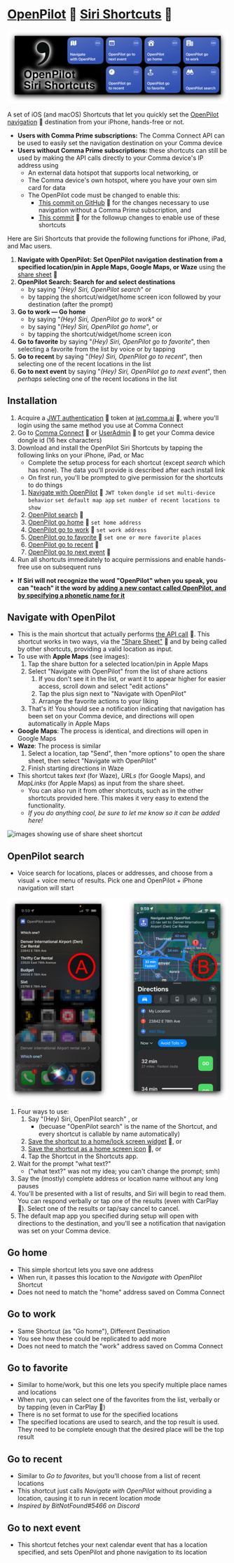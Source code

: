 # [OpenPilot](https://www.comma.ai) 🔗 [Siri Shortcuts](https://support.apple.com/en-gb/guide/shortcuts/welcome/ios) 🔗

![banner](img/banner.png)

A set of iOS (and macOS) Shortcuts that let you quickly set the [OpenPilot navigation](https://blog.comma.ai/094release/#navigate-on-openpilot) 🔗 destination from your iPhone, hands-free or not.

* **Users with Comma Prime subscriptions:** The Comma Connect API can be used to easily set the navigation destination on your Comma device
* **Users without Comma Prime subscriptions:** these shortcuts can still be used by making the API calls directly to your Comma device's IP address using
  * An external data hotspot that supports local networking, or 
  * The Comma device's own hotspot, where you have your own sim card for data
  * The OpenPilot code must be changed to enable this: 
    * [This commit on GitHub](https://github.com/mike86437/openpilot/commit/5e60e626e25d5620fb157f88ff727ffa9dc4e838) 🔗 for the changes necessary to use navigation without a Comma Prime subscription, and
    * [This commit](https://github.com/mike86437/openpilot/commit/c17c63ca1b4c28379c0e0ba8b0357df5423a35b5) 🔗 for the followup changes to enable use of these shortcuts

Here are Siri Shortcuts that provide the following functions for iPhone, iPad, and Mac users.

1. **Navigate with OpenPilot: Set OpenPilot navigation destination from a specified location/pin in Apple Maps, Google Maps, or Waze** using the [share sheet](https://www.idownloadblog.com/2020/04/21/customize-share-sheet-iphone-ipad/) 🔗
2. **OpenPilot Search: Search for and select destinations**
   * by saying "*(Hey) Siri, OpenPilot search*" or
   * by tapping the shortcut/widget/home screen icon followed by your destination (after the prompt)
3. **Go to work — Go home**
   * by saying "*(Hey) Siri, OpenPilot go to work*" or
   * by saying "*(Hey) Siri, OpenPilot go home*", or
   * by tapping the shortcut/widget/home screen icon
4. **Go to favorite** by saying "*(Hey) Siri, OpenPilot go to favorite*", then selecting a favorite from the list by voice or by tapping
5. **Go to recent** by saying "*(Hey) Siri, OpenPilot go to recent*", then selecting one of the recent locations in the list
6. **Go to next event** by saying "*(Hey) Siri, OpenPilot go to next event*", then *perhaps* selecting one of the recent locations in the list

## Installation

1. Acquire a [JWT authentication](https://api.comma.ai/#authentication) 🔗 token at [jwt.comma.ai](https://jwt.comma.ai) 🔗, where you'll login using the same method you use at Comma Connect
2. Go to [Comma Connect](https://connect.comma.ai) 🔗 or [UserAdmin](https://useradmin.comma.ai) 🔗 to get your Comma device dongle id (16 hex characters)
3. Download and install the OpenPilot Siri Shortcuts by tapping the following links on your iPhone, iPad, or Mac
   * Complete the setup process for each shortcut (except *search* which has none). The data you'll provide is described after each install link
   * On first run, you'll be prompted to give permission for the shortcuts to do things
   1. [Navigate with OpenPilot](https://www.icloud.com/shortcuts/a7d3647edafe4dc290f71ab24d85f0ab) 🔗 `JWT token` `dongle id` `set multi-device behavior` `set default map app` `set number of recent locations to show`
   2. [OpenPilot search](https://www.icloud.com/shortcuts/395d4d5d67ff4142b250ff83e8b834b3) 🔗
   3. [OpenPilot go home](https://www.icloud.com/shortcuts/637d524c86a044679730dfbbaca59482) 🔗 `set home address`
   4. [OpenPilot go to work](https://www.icloud.com/shortcuts/decb8adba19f4c6499fdce55387993de) 🔗 `set work address`
   5. [OpenPilot go to favorite](https://www.icloud.com/shortcuts/f7cd5a1c40f146b687e3d41b14ff57f2) 🔗 `set one or more favorite places`
   6. [OpenPilot go to recent](https://www.icloud.com/shortcuts/f0a2fec191254945955267e9d823d035) 🔗
   7. [OpenPilot go to next event](https://www.icloud.com/shortcuts/d2d6dae880974cd7832a5913e663b876) 🔗
4. Run all shortcuts immediately to acquire permissions and enable hands-free use on subsequent runs

* **If Siri will not recognize the word "OpenPilot" when you speak, you can "teach" it the word by [adding a new contact called OpenPilot, and by specifying a phonetic name for it](https://www.tapsmart.com/tips-and-tricks/youre-saying-wrong-teach-siri-new-words-pronunciations/)**

## Navigate with OpenPilot

* This is the main shortcut that actually performs [the API call](https://api.comma.ai/#set-destination) 🔗. This shortcut works in two ways, via the ["Share Sheet"](https://www.idownloadblog.com/2020/04/21/customize-share-sheet-iphone-ipad/) 🔗 and by being called by other shortcuts, providing a valid location as input.
* To use with **Apple Maps** (see images):
  1. Tap the share button for a selected location/pin in Apple Maps
  2. Select "Navigate with OpenPilot" from the list of share actions
     1. If you don't see it in the list, or want it to appear higher for easier access, scroll down and select "edit actions"
     2. Tap the plus sign next to "Navigate with OpenPilot"
     3. Arrange the favorite actions to your liking
  3. That's it! You should see a notification indicating that navigation has been set on your Comma device, and directions will open automatically in Apple Maps
* **Google Maps**: The process is identical, and directions will open in Google Maps
* **Waze**: The process is similar
  1. Select a location, tap "Send", then "more options" to open the share sheet, then select "Navigate with OpenPilot"
  2. Finish starting directions in Waze
* This shortcut takes *text* (for Waze), *URLs* (for Google Maps), and *MapLinks* (for Apple Maps) as input from the share sheet.
  * You can also run it from other shortcuts, such as in the other shortcuts provided here. This makes it very easy to extend the functionality.
  * *If you do anything cool, be sure to let me know so it can be added here!*

![images showing use of share sheet shortcut](img/NavigateOnOpenPilot.png)

## OpenPilot search

* Voice search for locations, places or addresses, and choose from a visual + voice menu of results. Pick one and OpenPilot + iPhone navigation will start

![OpenPilot search](img/OpenPilotSearch.png)

1. Four ways to use:
   1. Say "(Hey) Siri, OpenPilot search" , or
      * (becuase "OpenPilot search" is the name of the Shortcut, and every shortcut is callable by name automatically)
   2. [Save the shortcut to a home/lock screen widget](https://support.apple.com/guide/shortcuts/run-shortcuts-from-the-home-screen-widget-apd029b36d05/ios) 🔗, or
   3. [Save the shortcut as a home screen icon](https://support.apple.com/guide/shortcuts/add-a-shortcut-to-the-home-screen-apd735880972/ios#:~:text=In%20the%20Shortcuts%20app%20on,Tap%20Add%20to%20Home%20Screen.) 🔗, or
   4. Tap the Shortcut in the Shortcuts app.
2. Wait for the prompt "what text?"
   * ("what text?" was not my idea; you can't change the prompt; smh)
3. Say the (mostly) complete address or location name without any long pauses
4. You'll be presented with a list of results, and Siri will begin to read them. You can respond verbally or tap one of the results (even with CarPlay 🚗). Select one of the results or tap/say cancel to cancel.
5. The default map app you specified during setup will open with directions to the destination, and you'll see a notification that navigation was set on your Comma device.

## Go home

* This simple shortcut lets you save one address
* When run, it passes this location to the *Navigate with OpenPilot* Shortcut
* Does not need to match the "home" address saved on Comma Connect

## Go to work

* Same Shortcut (as "Go home"), Different Destination
* You see how these could be replicated to add more
* Does not need to match the "work" address saved on Comma Connect

## Go to favorite

* Similar to home/work, but this one lets you specify multiple place names and locations
* When run, you can select one of the favorites from the list, verbally or by tapping (even in CarPlay 🚗)
* There is no set format to use for the specified locations
* The specified locations are used to search, and the top result is used. They need to be complete enough that the desired place will be the top result

## Go to recent

* Similar to *Go to favorites*, but you'll choose from a list of recent locations
* This shortcut just calls *Navigate with OpenPilot* without providing a location, causing it to run in recent location mode
* *Inspired by BitNotFound#5466 on Discord*

## Go to next event

* This shortcut fetches your next calendar event that has a location specified, and sets OpenPilot and phone navigation to its location
